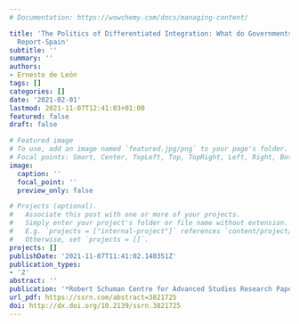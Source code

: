 ```yaml
---
# Documentation: https://wowchemy.com/docs/managing-content/

title: 'The Politics of Differentiated Integration: What do Governments Want? Country
  Report-Spain'
subtitle: ''
summary: ''
authors:
- Ernesto de León
tags: []
categories: []
date: '2021-02-01'
lastmod: 2021-11-07T12:41:03+01:00
featured: false
draft: false

# Featured image
# To use, add an image named `featured.jpg/png` to your page's folder.
# Focal points: Smart, Center, TopLeft, Top, TopRight, Left, Right, BottomLeft, Bottom, BottomRight.
image:
  caption: ''
  focal_point: ''
  preview_only: false

# Projects (optional).
#   Associate this post with one or more of your projects.
#   Simply enter your project's folder or file name without extension.
#   E.g. `projects = ["internal-project"]` references `content/project/deep-learning/index.md`.
#   Otherwise, set `projects = []`.
projects: []
publishDate: '2021-11-07T11:41:02.140351Z'
publication_types:
- '2'
abstract: ''
publication: '*Robert Schuman Centre for Advanced Studies Research Paper No. RSCAS*'
url_pdf: https://ssrn.com/abstract=3821725
doi: http://dx.doi.org/10.2139/ssrn.3821725
---
```

